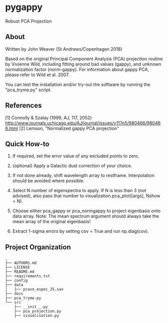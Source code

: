 pygappy
==============================

Robust PCA Projection

About
-----

Written by John Weaver (St Andrews/Copenhagen 2018)

Based on the original Principal Component Analysis (PCA) projection routine
by Vivienne Wild, including fitting around bad values (gappy), and unknown
normalization factor (norm-gappy). For information about gappy PCA, please
refer to Wild et al. 2007.

You can test the installation and/or try-out the software by running the
"pca_tryme.py" script.


References
----------
[1] Connolly & Szalay (1999, AJ, 117, 2052)
http://www.journals.uchicago.edu/AJ/journal/issues/v117n5/980466/980466.html
[2] Lemson, "Normalized gappy PCA projection"


Quick How-to
------------

1. If required, set the error value of any excluded points to zero.

2. (optional) Apply a Galactic dust correction of your choice.

3. If not done already, shift wavelength array to restframe. Interpolation
   should be avoided where possible.

4. Select N number of eigenspectra to apply. If N is less than 3 (not advised),
   also pass that number to visualization.pca_plot([args], Nshow = N).

5. Choose either pca_gappy or pca_normgappy to project eigenbasis onto data
   array. Note: The mean spectrum argument should always take the mean array
   of the original eigenbasis!

6. Extract 1-sigma errors by setting cov = True and run np.diag(cov).


Project Organization
--------------------

    .
    ├── AUTHORS.md
    ├── LICENSE
    ├── README.md
    ├── requirements.txt
    ├── config
    ├── data
    │   ├── pcavo_espec_25.sav
    ├── docs
    ├── pca_tryme.py
    └── src
        ├── __init__.py
        ├── pca_projection.py
        ├── visualisation.py
